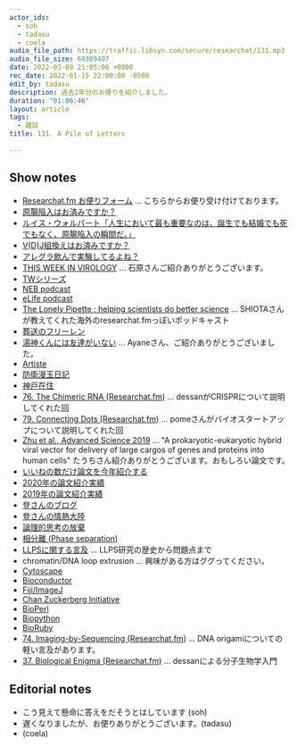 ```yaml
---
actor_ids:
  - soh
  - tadasu
  - coela
audio_file_path: https://traffic.libsyn.com/secure/researchat/131.mp3
audio_file_size: 68389407
date: 2022-03-09 21:05:00 +0900
rec_date: 2022-01-15 22:00:00 -0500
edit_by: tadasu
description: 過去2年分のお便りを紹介しました。
duration: "01:06:46"
layout: article
tags:
  - 雑談
title: 131. A Pile of Letters

---
```

## Show notes
- [Researchat.fm お便りフォーム](https://researchat.fm/form.html) ... こちらからお便り受け付けております。
- [原腸陥入はお済みですか？](https://twitter.com/researchat_fm/status/1481627969252732933)
- [ルイス・ウォルパート「人生において最も重要なのは、誕生でも結婚でも死でもなく、原腸陥入の瞬間だ。」](https://twitter.com/kawascience/status/1481767096216612864)
- [V(D)J組換えはお済みですか？](https://twitter.com/ky0sugar/status/1481632536875106305)
- [アレグラ飲んで実験してるよね？](https://twitter.com/azarashi3105/status/1481972135040274432)
- [THIS WEEK IN VIROLOGY](https://www.microbe.tv/twiv/) ... 石原さんご紹介ありがとうございます。
- [TWシリーズ](https://www.microbe.tv/science-shows/)
- [NEB podcast](https://www.neb.com/podcasts/nebpodcast)
- [eLife podcast](https://elifesciences.org/podcast)
- [The Lonely Pipette : helping scientists do better science](https://podcasts.apple.com/us/podcast/the-lonely-pipette-helping-scientists-do-better-science/id1532120809) ... SHIOTAさんが教えてくれた海外のresearchat.fmっぽいポッドキャスト
- [葬送のフリーレン](https://www.amazon.co.jp/dp/4098501805/?tag=researchatf04-22)
- [湯神くんには友達がいない](https://www.amazon.co.jp/dp/4091240208/?tag=researchatf04-22) ... Ayaneさん、ご紹介ありがとうございました。
- [Artiste](https://www.amazon.co.jp/dp/4107719669/?tag=researchatf04-22)
- [防衛漫玉日記](https://www.amazon.co.jp/dp/B00KSV9FFM/?tag=researchatf04-22)
- [神戸在住](https://www.amazon.co.jp/dp/B00AAR1ZUW/?tag=researchatf04-22)
- [76. The Chimeric RNA (Researchat.fm)](https://researchat.fm/episode/76) ... dessanがCRISPRについて説明してくれた回
- [79. Connecting Dots (Researchat.fm)](https://researchat.fm/episode/79) ... pomeさんがバイオスタートアップについて説明してくれた回
- [Zhu et al., Advanced Science 2019](https://advances.sciencemag.org/content/5/8/eaax0064) ... "A prokaryotic-eukaryotic hybrid viral vector for delivery of large cargos of genes and proteins into human cells" たうちさん紹介ありがとうございます。おもしろい論文です。
- [いいねの数だけ論文を今年紹介する](https://twitter.com/researchat_fm/status/1480972388837769216)
- [2020年の論文紹介実績](https://twitter.com/researchat_fm/status/1344399399988805632)
- [2019年の論文紹介実績](https://twitter.com/researchat_fm/status/1211747797864574976)
- [登さんのブログ](https://softether.hatenadiary.org/)
- [登さんの情熱大陸](https://www.mbs.jp/jounetsu/2021/02_07.shtml)
- [論理的思考の放棄](https://softether.hatenadiary.org/entry/20070324/p1)
- [相分離 (Phase separation)](https://en.wikipedia.org/wiki/Phase_separation)
- [LLPSに関する言及](http://genesdev.cshlp.org/content/early/2019/10/08/gad.331520.119.abstract) ... LLPS研究の歴史から問題点まで
- chromatin/DNA loop extrusion ... 興味がある方はググってください。
- [Cytoscape](https://cytoscape.org/)
- [Bioconductor](https://www.bioconductor.org/)
- [Fiji/ImageJ](https://imagej.net/software/fiji/)
- [Chan Zuckerberg Initiative](https://chanzuckerberg.com/)
- [BioPerl](https://bioperl.org/)
- [Biopython](https://biopython.org/)
- [BioRuby](http://bioruby.org/)
- [74. Imaging-by-Sequencing (Researchat.fm)](https://researchat.fm/episode/74) ... DNA origamiについての軽い言及があります。
- [37. Biological Enigma (Researchat.fm)](https://researchat.fm/episode/37) ... dessanによる分子生物学入門

## Editorial notes
- こう見えて懸命に答えをだそうとはしています (soh)
- 遅くなりましたが、お便りありがとうございます。(tadasu)
- (coela)
